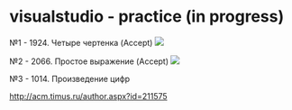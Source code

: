 # visualstudio - practice (in progress)
№1 - 1924. Четыре чертенка (Accept)
![](file:///C:/Users/kseni/Pictures/num1.PNG)

№2 - 2066. Простое выражение (Accept)
![](file:///C:/Users/kseni/Pictures/num2.PNG)

№3 - 1014. Произведение цифр

http://acm.timus.ru/author.aspx?id=211575